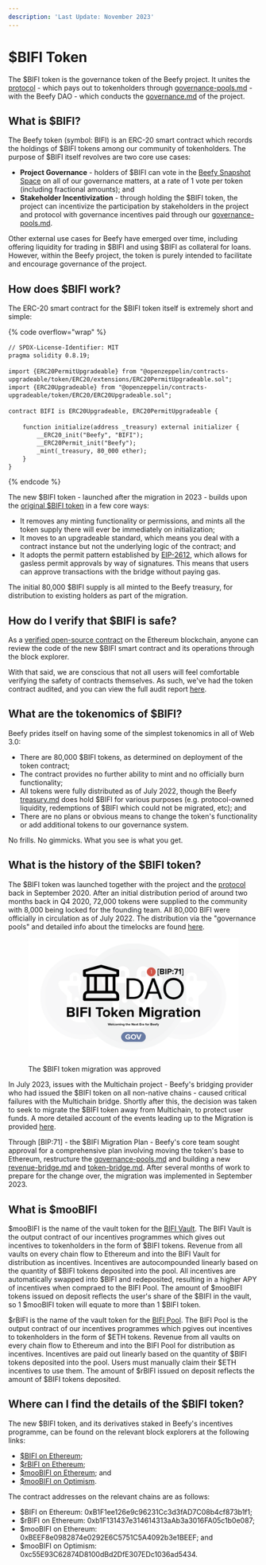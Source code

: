 ```yaml
---
description: 'Last Update: November 2023'
---
```


# $BIFI Token

The $BIFI token is the governance token of the Beefy project. It unites the [protocol](../protocol/ "mention") - which pays out to tokenholders through [governance-pools.md](../protocol/governance-pools.md "mention") - with the Beefy DAO - which conducts the [governance.md](../../dao/governance.md "mention") of the project.

## What is $BIFI?

The Beefy token (symbol: BIFI) is an ERC-20 smart contract which records the holdings of $BIFI tokens among our community of tokenholders. The purpose of $BIFI itself revolves are two core use cases:

* **Project Governance** - holders of $BIFI can vote in the [Beefy Snapshot Space](https://vote.beefy.finance/#/) on all of our governance matters, at a rate of 1 vote per token (including fractional amounts); and
* **Stakeholder Incentivization** - through holding the $BIFI token, the project can incentivize the participation by stakeholders in the project and protocol with governance incentives paid through our [governance-pools.md](../protocol/governance-pools.md "mention").

Other external use cases for Beefy have emerged over time, including offering liquidity for trading in $BIFI and using $BIFI as collateral for loans. However, within the Beefy project, the token is purely intended to facilitate and encourage governance of the project.

## How does $BIFI work?

The ERC-20 smart contract for the $BIFI token itself is extremely short and simple:

{% code overflow="wrap" %}
```solidity
// SPDX-License-Identifier: MIT
pragma solidity 0.8.19;

import {ERC20PermitUpgradeable} from "@openzeppelin/contracts-upgradeable/token/ERC20/extensions/ERC20PermitUpgradeable.sol";
import {ERC20Upgradeable} from "@openzeppelin/contracts-upgradeable/token/ERC20/ERC20Upgradeable.sol";

contract BIFI is ERC20Upgradeable, ERC20PermitUpgradeable {
    
    function initialize(address _treasury) external initializer {
        __ERC20_init("Beefy", "BIFI");
        __ERC20Permit_init("Beefy");
        _mint(_treasury, 80_000 ether);
    }
}
```
{% endcode %}

The new $BIFI token - launched after the migration in 2023 - builds upon the [original $BIFI token](https://bscscan.com/token/0xCa3F508B8e4Dd382eE878A314789373D80A5190A#code) in a few core ways:

* It removes any minting functionality or permissions, and mints all the token supply there will ever be immediately on initialization;
* It moves to an upgradeable standard, which means you deal with a contract instance but not the underlying logic of the contract; and
* It adopts the permit pattern established by [EIP-2612](https://eips.ethereum.org/EIPS/eip-2612), which allows for gasless permit approvals by way of signatures. This means that users can approve transactions with the bridge without paying gas.

The initial 80,000 $BIFI supply is all minted to the Beefy treasury, for distribution to existing holders as part of the migration.

## How do I verify that $BIFI is safe?

As a [verified open-source contract](https://etherscan.io/address/0xb1f1ee126e9c96231cc3d3fad7c08b4cf873b1f1) on the Ethereum blockchain, anyone can review the code of the new $BIFI smart contract and its operations through the block explorer.&#x20;

With that said, we are conscious that not all users will feel comfortable verifying the safety of contracts themselves. As such, we've had the token contract audited, and you can view the full audit report [here](https://github.com/beefyfinance/beefy-audits/blob/master/2023-08-30-Beefy-Zellic-BIFI-Token-Audit.pdf).

## What are the tokenomics of $BIFI?

Beefy prides itself on having some of the simplest tokenomics in all of Web 3.0:&#x20;

* There are 80,000 $BIFI tokens, as determined on deployment of the token contract;&#x20;
* The contract provides no further ability to mint and no officially burn functionality;
* All tokens were fully distributed as of July 2022, though the Beefy [treasury.md](../../dao/treasury.md "mention") does hold $BIFI for various purposes (e.g. protocol-owned liquidity, redemptions of $BIFI which could not be migrated, etc); and
* There are no plans or obvious means to change the token's functionality or add additional tokens to our governance system.

No frills. No gimmicks. What you see is what you get.

## What is the history of the $BIFI token?

The $BIFI token was launched together with the project and the [protocol](../protocol/ "mention") back in September 2020. After an initial distribution period of around two months back in Q4 2020, 72,000 tokens were supplied to the community with 8,000 being locked for the founding team. All 80,000 BIFI were officially in circulation as of July 2022. The distribution via the "governance pools" and detailed info about the timelocks are found [here](https://github.com/beefyfinance/beefy-gov).

<figure><img src="../../.gitbook/assets/cover.png" alt=""><figcaption><p>The $BIFI token migration was approved </p></figcaption></figure>

In July 2023, issues with the Multichain project - Beefy's bridging provider who had issued the $BIFI token on all non-native chains - caused critical failures with the Multichain bridge. Shortly after this, the decision was taken to seek to migrate the $BIFI token away from Multichain, to protect user funds. A more detailed account of the events leading up to the Migration is provided [here](https://beefy.com/articles/bifi-migration/).

Through \[BIP:71] - the $BIFI Migration Plan - Beefy's core team sought approval for a comprehensive plan involving moving the token's base to Ethereum, restructure the [governance-pools.md](../protocol/governance-pools.md "mention") and building a new [revenue-bridge.md](../protocol/revenue-bridge.md "mention") and [token-bridge.md](token-bridge.md "mention"). After several months of work to prepare for the change over, the migration was implemented in September 2023.

## What is $mooBIFI

$mooBIFI is the name of the vault token for the [BIFI Vault](https://app.beefy.com/vault/bifi-vault). The BIFI Vault is the output contract of our incentives programmes which gives out incentives to tokenholders in the form of $BIFI tokens. Revenue from all vaults on every chain flow to Ethereum and into the BIFI Vault for distribution as incentives. Incentives are autocompounded linearly based on the quantity of $BIFI tokens deposited into the pool. All incentives are automatically swapped into $BIFI and redeposited, resulting in a higher APY of incentives when compraed to the BIFI Pool. The amount of $mooBIFI tokens issued on deposit reflects the user's share of the $BIFI in the vault, so 1 $mooBIFI token will equate to more than 1 $BIFI token.

$rBIFI is the name of the vault token for the [BIFI Pool](https://app.beefy.com/vault/bifi-pool). The BIFI Pool is the output contract of our incentives programmes which pgives out incentives to tokenholders in the form of $ETH tokens. Revenue from all vaults on every chain flow to Ethereum and into the BIFI Pool for distribution as incentives. Incentives are paid out linearly based on the quantity of $BIFI tokens deposited into the pool. Users must manually claim their $ETH incentives to use them. The amount of $rBIFI issued on deposit reflects the amount of $BIFI tokens deposited. 

## Where can I find the details of the $BIFI token?

The new $BIFI token, and its derivatives staked in Beefy's incentives programme, can be found on the relevant block explorers at the following links:

* [$BIFI on Ethereum](https://etherscan.io/address/0xB1F1ee126e9c96231Cc3d3fAD7C08b4cf873b1f1);
* [$rBIFI on Ethereum](https://etherscan.io/address/0xb1F131437e314614313aAb3a3016FA05c1b0e087);
* [$mooBIFI on Ethereum](https://etherscan.io/address/0xBEEF8e0982874e0292E6C5751C5A4092b3e1BEEF); and
* [$mooBIFI on Optimism](https://optimistic.etherscan.io/address/0xc55E93C62874D8100dBd2DfE307EDc1036ad5434).

The contract addresses on the relevant chains are as follows:

* $BIFI on Ethereum: 0xB1F1ee126e9c96231Cc3d3fAD7C08b4cf873b1f1;
* $rBIFI on Ethereum: 0xb1F131437e314614313aAb3a3016FA05c1b0e087;
* $mooBIFI on Ethereum: 0xBEEF8e0982874e0292E6C5751C5A4092b3e1BEEF; and
* $mooBIFI on Optimism: 0xc55E93C62874D8100dBd2DfE307EDc1036ad5434.